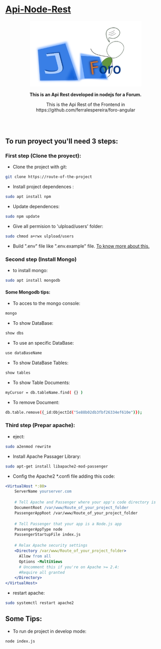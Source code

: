 # [Api-Node-Rest](https://foro.javierfolder.com/)

<p align="center">
  <img src="https://github.com/ferralespereira/foro-angular/blob/master/src/assets/img/jforo1.svg" width="350" title="Foro Angular">
</p>

<p align="center">
<strong>This is an Api Rest developed in nodejs for a Forum.</strong>
</p>
<p align="center">
This is the Api Rest of the Frontend in https://github.com/ferralespereira/foro-angular
</p>
<br>
<br>


## To run proyect you'll need 3 steps:

### First step (Clone the proyect):

* Clone the project with git:
```bash
git clone https://route-of-the-project
```

* Install project dependences :
```bash
sudo apt install npm
```

* Update dependences:
```bash
sudo npm update
```

* Give all permision to 'ulpload/users' folder:
```bash
sudo chmod a+rwx ulpload/users
```

* Build ".env" file like ".env.example" file. [To know more about this.](https://www.freecodecamp.org/news/how-to-use-node-environment-variables-with-a-dotenv-file-for-node-js-and-npm/)

### Second step (Install Mongo)

* to install mongo:
```bash
sudo apt install mongodb
```

#### Some Mongodb tips:
* To acces to the mongo console:
```bash
mongo
```

* To show DataBase:
```bash
show dbs
```

* To use an specific DataBase:
```bash
use dataBaseName
```

* To show DataBase Tables:
```bash
show tables
```

* To show Table Documents:
```bash
myCursor = db.tableName.find( {} )
```

* To remove Document:
```bash
db.table.remove({_id:ObjectId("5e88b02db3fbf26334ef610e")});
```

### Third step (Prepar apache):
* eject:
```bash
sudo a2enmod rewrite
```
* Install Apache Passager Library:
```bash
sudo apt-get install libapache2-mod-passenger
```
* Config the Apache2 *.confi file adding this code:
```apache
<VirtualHost *:80>
    ServerName yourserver.com

    # Tell Apache and Passenger where your app's code directory is
    DocumentRoot /var/www/Route_of_your_project_folder
    PassengerAppRoot /var/www/Route_of_your_project_folder

    # Tell Passenger that your app is a Node.js app
    PassengerAppType node
    PassengerStartupFile index.js

    # Relax Apache security settings
    <Directory /var/www/Route_of_your_project_folder>
      Allow from all
      Options -MultiViews
      # Uncomment this if you're on Apache >= 2.4:
      #Require all granted
    </Directory>
</VirtualHost>
```

* restart apache:
```bash
sudo systemctl restart apache2
```

## Some Tips:
* To run de project in develop mode:
```bash
node index.js
```